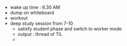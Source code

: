 - wake up time : 6.30 AM
- dump on whiteboard
- workout
- deep study session from 7-10
	- satisfy student phase and switch to worker mode
	- output : thread of TIL
	-